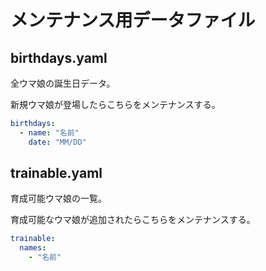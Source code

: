 # メンテナンス用データファイル

## birthdays.yaml

全ウマ娘の誕生日データ。

新規ウマ娘が登場したらこちらをメンテナンスする。

```yaml
birthdays:
  - name: "名前"
    date: "MM/DD"
```

## trainable.yaml

育成可能ウマ娘の一覧。

育成可能なウマ娘が追加されたらこちらをメンテナンスする。

```yaml
trainable:
  names:
    - "名前"
```
